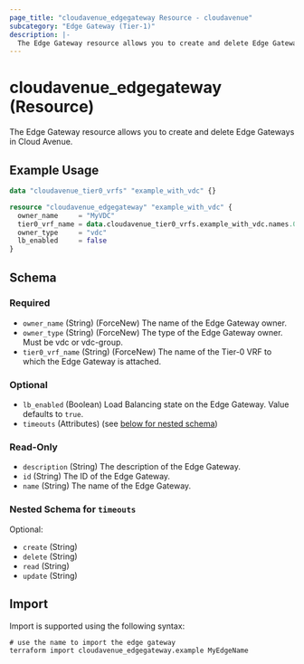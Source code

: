 ```yaml
---
page_title: "cloudavenue_edgegateway Resource - cloudavenue"
subcategory: "Edge Gateway (Tier-1)"
description: |-
  The Edge Gateway resource allows you to create and delete Edge Gateways in Cloud Avenue.
---
```


# cloudavenue_edgegateway (Resource)

The Edge Gateway resource allows you to create and delete Edge Gateways in Cloud Avenue.

## Example Usage

```terraform
data "cloudavenue_tier0_vrfs" "example_with_vdc" {}

resource "cloudavenue_edgegateway" "example_with_vdc" {
  owner_name     = "MyVDC"
  tier0_vrf_name = data.cloudavenue_tier0_vrfs.example_with_vdc.names.0
  owner_type     = "vdc"
  lb_enabled     = false
}
```

<!-- schema generated by tfplugindocs -->
## Schema

### Required

- `owner_name` (String) (ForceNew) The name of the Edge Gateway owner.
- `owner_type` (String) (ForceNew) The type of the Edge Gateway owner. Must be vdc or vdc-group.
- `tier0_vrf_name` (String) (ForceNew) The name of the Tier-0 VRF to which the Edge Gateway is attached.

### Optional

- `lb_enabled` (Boolean) Load Balancing state on the Edge Gateway. Value defaults to `true`.
- `timeouts` (Attributes) (see [below for nested schema](#nestedatt--timeouts))

### Read-Only

- `description` (String) The description of the Edge Gateway.
- `id` (String) The ID of the Edge Gateway.
- `name` (String) The name of the Edge Gateway.

<a id="nestedatt--timeouts"></a>
### Nested Schema for `timeouts`

Optional:

- `create` (String)
- `delete` (String)
- `read` (String)
- `update` (String)

## Import

Import is supported using the following syntax:
```shell
# use the name to import the edge gateway
terraform import cloudavenue_edgegateway.example MyEdgeName
```